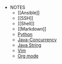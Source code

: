 * NOTES
    * [[Ansible]]
    * [[SSH]] 
    * [[Shell]]
    * [[Markdown]] 
    * [Python](Python)
    * [Java-Concurrency](Java)
    * [Java String](Java-String)
    * [Vim](Vim)
    * [Org mode](Org-mode)

